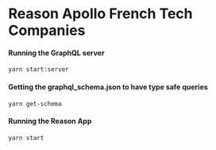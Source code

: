 # Reason Apollo French Tech Companies

#### Running the GraphQL server
```
yarn start:server
```

#### Getting the graphql_schema.json to have type safe queries
```
yarn get-schema
```

#### Running the Reason App
```
yarn start
```
